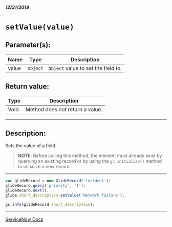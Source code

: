##### 12/31/2019
# `setValue(value)`

## Parameter(s):
| Name | Type | Description |
|---|---|---|
| value | `object` | `Object` value to set the field to. |

## Return value:
| Type | Description |
|---|---|
| Void | Method does not return a value. |

---

## Description:
Sets the value of a field.

  > **NOTE**: Before calling this method, the element must already exist by querying an existing record or by using the `gr.initialize()` method to initialize a new record.

---

```js
var glideRecord = new GlideRecord('incident');
glideRecord.query('priority', '1');
glideRecord.next();
glide.short_description.setValue('Network failure');

gs.info(glideRecord.short_description);
```

---

[ServiceNow Docs](https://developer.servicenow.com/app.do#!/api_doc?v=newyork&id=r_ScopedGlideElementSetValue_Object_value)